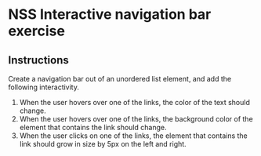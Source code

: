 # NSS Interactive navigation bar exercise

## Instructions

Create a navigation bar out of an unordered list element, and add the following interactivity.

1. When the user hovers over one of the links, the color of the text should change.
1. When the user hovers over one of the links, the background color of the element that contains the link should change.
1. When the user clicks on one of the links, the element that contains the link should grow in size by 5px on the left and right.